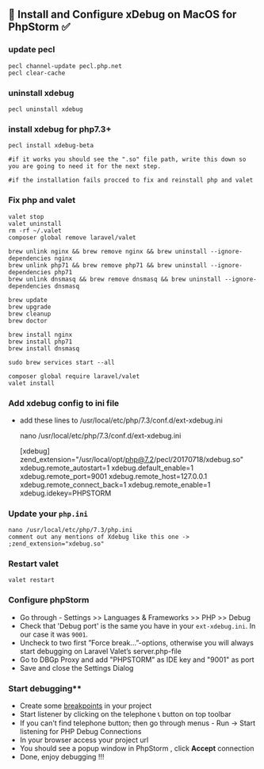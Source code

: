 ## :electric_plug: Install and Configure xDebug on MacOS for PhpStorm :white_check_mark:

### update pecl
	
	pecl channel-update pecl.php.net
	pecl clear-cache

### uninstall xdebug
	
	pecl uninstall xdebug

### install xdebug for php7.3+
	
	pecl install xdebug-beta

	#if it works you should see the ".so" file path, write this down so you are going to need it for the next step.
    
	#if the installation fails procced to fix and reinstall php and valet

### Fix php and valet

	valet stop
	valet uninstall
	rm -rf ~/.valet
	composer global remove laravel/valet

	brew unlink nginx && brew remove nginx && brew uninstall --ignore-dependencies nginx
	brew unlink php71 && brew remove php71 && brew uninstall --ignore-dependencies php71
	brew unlink dnsmasq && brew remove dnsmasq && brew uninstall --ignore-dependencies dnsmasq

	brew update
	brew upgrade
	brew cleanup
	brew doctor

	brew install nginx
	brew install php71
	brew install dnsmasq

	sudo brew services start --all

	composer global require laravel/valet
	valet install

### Add xdebug config to ini file


* add these lines to /usr/local/etc/php/7.3/conf.d/ext-xdebug.ini


	nano /usr/local/etc/php/7.3/conf.d/ext-xdebug.ini
    
	[xdebug]
	zend_extension="/usr/local/opt/php@7.2/pecl/20170718/xdebug.so"
    xdebug.remote_autostart=1
    xdebug.default_enable=1
    xdebug.remote_port=9001
    xdebug.remote_host=127.0.0.1
    xdebug.remote_connect_back=1
    xdebug.remote_enable=1
    xdebug.idekey=PHPSTORM
    
    
### Update your `php.ini`

	nano /usr/local/etc/php/7.3/php.ini
    comment out any mentions of Xdebug like this one -> ;zend_extension="xdebug.so"
    
### Restart valet

	valet restart

### Configure phpStorm

* Go through - Settings >> Languages & Frameworks >> PHP >> Debug
* Check that 'Debug port' is the same you have in your `ext-xdebug.ini`. In our case it was `9001`.
* Uncheck to two first ”Force break…”-options, otherwise you will always start debugging on Laravel Valet’s server.php-file
* Go to DBGp Proxy and add "PHPSTORM" as IDE key and "9001" as port
* Save and close the Settings Dialog

### Start debugging**

* Create some [breakpoints](https://www.jetbrains.com/help/phpstorm/breakpoints-2.html) in your project 
* Start listener by clicking on the telephone :telephone_receiver: button on top toolbar
* If you can't find telephone button; then go through menus - Run -> Start listening for PHP Debug Connections
* In your browser access your project url
* You should see a popup window in PhpStorm , click **Accept** connection 
* Done, enjoy debugging !!!